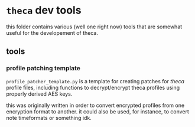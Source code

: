 # `theca` dev tools

this folder contains various (well one right now) tools that are somewhat useful
for the developement of theca.

## tools

### profile patching template

`profile_patcher_template.py` is a template for creating patches for *theca* profile
files, including functions to decrypt/encrypt theca profiles using properly derived
AES keys.

this was originally written in order to convert encrypted profiles from one encryption
format to another. it could also be used, for instance, to convert note timeformats or
something idk.
